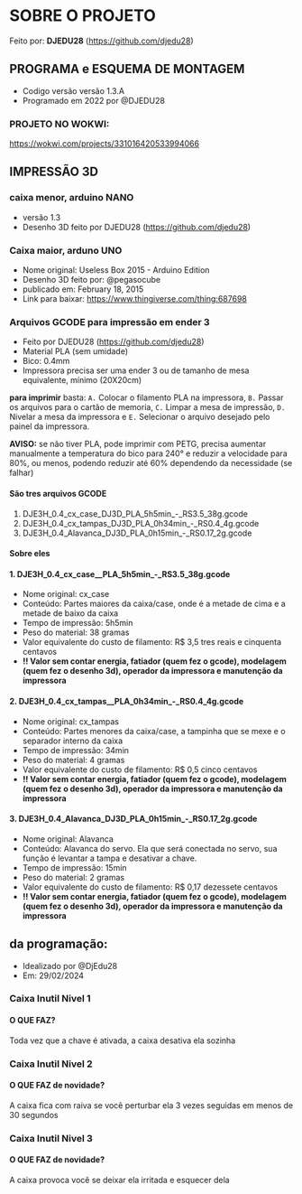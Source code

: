 # SOBRE O PROJETO

Feito por: **DJEDU28** (<https://github.com/djedu28>)

## PROGRAMA e ESQUEMA DE MONTAGEM

* Codigo versão versão 1.3.A
* Programado em 2022 por @DJEDU28

### PROJETO NO WOKWI:

https://wokwi.com/projects/331016420533994066


## IMPRESSÃO 3D

### caixa menor, arduino NANO

* versão 1.3
* Desenho 3D feito por DJEDU28 (<https://github.com/djedu28>)

### Caixa maior, arduno UNO

* Nome original: Useless Box 2015 - Arduino Edition
* Desenho 3D feito por: @pegasocube
* publicado em: February 18, 2015
* Link para baixar: <https://www.thingiverse.com/thing:687698>

### Arquivos GCODE para impressão em ender 3

* Feito por DJEDU28 (<https://github.com/djedu28>)
* Material PLA (sem umidade)
* Bico: 0.4mm
* Impressora precisa ser uma ender 3 ou de tamanho de mesa equivalente, mínimo (20X20cm)

**para imprimir** basta:
`A.`  Colocar o filamento PLA na impressora,
`B.` Passar os arquivos para o cartão de memoria,
`C.` Limpar a mesa de impressão,
`D.` Nivelar a mesa da impressora e
`E.` Selecionar o arquivo desejado pelo painel da impressora.

**AVISO:** se não tiver PLA, pode imprimir com PETG, precisa aumentar manualmente a temperatura  do bico para 240° e reduzir a velocidade para 80%, ou menos, podendo reduzir até 60% dependendo da necessidade (se falhar)

#### São tres arquivos GCODE

1. DJE3H_0.4_cx_case_DJ3D_PLA_5h5min_-_RS3.5_38g.gcode
2. DJE3H_0.4_cx_tampas_DJ3D_PLA_0h34min_-_RS0.4_4g.gcode
3. DJE3H_0.4_Alavanca_DJ3D_PLA_0h15min_-_RS0.17_2g.gcode

#### Sobre eles

#### 1. DJE3H_0.4_cx_case__PLA_5h5min_-_RS3.5_38g.gcode

* Nome original: cx_case
* Conteúdo: Partes maiores da caixa/case, onde é a metade de cima e a metade de baixo da caixa
* Tempo de impressão: 5h5min
* Peso do material: 38 gramas
* Valor equivalente do custo de filamento: R$ 3,5 tres reais e cinquenta centavos
* **!! Valor sem contar energia, fatiador (quem fez o gcode), modelagem (quem fez o desenho 3d), operador da impressora e manutenção da impressora**

#### 2. DJE3H_0.4_cx_tampas__PLA_0h34min_-_RS0.4_4g.gcode

* Nome original: cx_tampas
* Conteúdo: Partes menores da caixa/case, a tampinha que se mexe e o separador interno da caixa
* Tempo de impressão: 34min
* Peso do material: 4 gramas
* Valor equivalente do custo de filamento: R$ 0,5 cinco centavos
* **!! Valor sem contar energia, fatiador (quem fez o gcode), modelagem (quem fez o desenho 3d), operador da impressora e manutenção da impressora**

#### 3. DJE3H_0.4_Alavanca_DJ3D_PLA_0h15min_-_RS0.17_2g.gcode

* Nome original: Alavanca
* Conteúdo: Alavanca do servo. Ela que será conectada no servo, sua função é levantar a tampa e desativar a chave.
* Tempo de impressão: 15min
* Peso do material: 2 gramas
* Valor equivalente do custo de filamento: R$ 0,17 dezessete centavos
* **!! Valor sem contar energia, fatiador (quem fez o gcode), modelagem (quem fez o desenho 3d), operador da impressora e manutenção da impressora**


## da programação:

* Idealizado por @DjEdu28
* Em: 29/02/2024
  
### Caixa Inutil Nivel 1

#### O QUE FAZ?

Toda vez que a chave é ativada, a caixa desativa ela sozinha

### Caixa Inutil Nivel 2

#### O QUE FAZ de novidade?

A caixa fica com raiva se você perturbar ela 3 vezes seguidas em menos de 30 segundos

### Caixa Inutil Nivel 3

#### O QUE FAZ de novidade?

A caixa provoca você se deixar ela irritada e esquecer dela